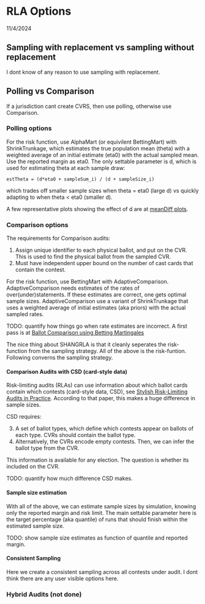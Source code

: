 # RLA Options
11/4/2024


## Sampling with replacement vs sampling without replacement

I dont know of any reason to use sampling with replacement.

## Polling vs Comparison

If a jurisdiction cant create CVRS, then use polling, otherwise use Comparison.

### Polling options

For the risk function, use AlphaMart (or equivilent BettingMart) with ShrinkTrunkage, which estimates the true 
population mean (theta) with a weighted average of an initial estimate (eta0) with the actual sampled mean.
Use the reported margin as eta0.
The only settable parameter is d, which is used for estimating theta at each sample draw:

    estTheta = (d*eta0 + sampleSum_i) / (d + sampleSize_i)

which trades off smaller sample sizes when theta = eta0 (large d) vs quickly adapting to when theta < eta0 (smaller d).

A few representative plots showing the effect of d are at [meanDiff plots](https://docs.google.com/spreadsheets/d/1bw23WFTB4F0xEP2-TFEu293wKvBdh802juC7CeRjp-g/edit?gid=1185506629#gid=1185506629).

### Comparison options

The requirements for Comparison audits:

1. Assign unique identifier to each physical ballot, and put on the CVR. This is used to find the physical ballot from the sampled CVR.
2. Must have independent upper bound on the number of cast cards that contain the contest.

For the risk function, use BettingMart with AdaptiveComparison. AdaptiveComparison needs estimates of the rates of 
over(under)statements. If these estimates are correct, one gets optimal sample sizes. AdaptiveComparison use a variant of
ShrinkTrunkage that uses a weighted average of initial estimates (aka priors) with the actual sampled rates.

TODO: quantify how things go when rate estimates are incorrect. A first pass is at 
[Ballot Comparison using Betting Martingales](https://johnlcaron.github.io/rlauxe/docs/Betting.html)

The nice thing about SHANGRLA is that it cleanly seperates the risk-function from the sampling strategy. All of the above
is the risk-funtion. Following converns the sampling strategy.


#### Comparison Audits with CSD (card-style data)

Risk-limiting audits (RLAs) can use information about which ballot cards contain which
contests (card-style data, CSD), see [Stylish Risk-Limiting Audits in Practice](https://arxiv.org/abs/2309.09081).
According to that paper, this makes a huge difference in sample sizes.

CSD requires:

3. A set of ballot types, which define which contests appear on ballots of each type. CVRs should contain the ballot type.
4. Alternatively, the CVRs encode empty contests. Then, we can infer the ballot type from the CVR.

This information is available for any election. The question is whether its included on the CVR.

TODO: quantify how much difference CSD makes.


#### Sample size estimation

With all of the above, we can estimate sample sizes by simulation, knowing only the reported margin and risk limit.
The main settable parameter here is the target percentage (aka quantile) of runs that should finish within the 
estimated sample size.

TODO: show sample size estimates as function of quantile and reported margin.


#### Consistent Sampling

Here we create a consistent sampling across all contests under audit. I dont think there are any user 
visible options here.


### Hybrid Audits (not done)



